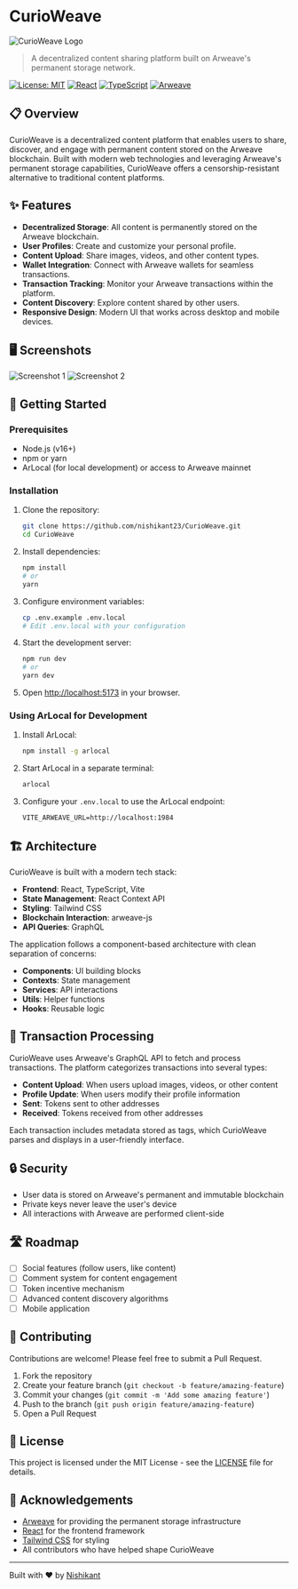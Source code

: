 # CurioWeave

![CurioWeave Logo](https://via.placeholder.com/200?text=CurioWeave)

> A decentralized content sharing platform built on Arweave's permanent storage network.

[![License: MIT](https://img.shields.io/badge/License-MIT-blue.svg)](https://opensource.org/licenses/MIT)
[![React](https://img.shields.io/badge/React-18.x-blue.svg)](https://reactjs.org/)
[![TypeScript](https://img.shields.io/badge/TypeScript-5.x-blue.svg)](https://www.typescriptlang.org/)
[![Arweave](https://img.shields.io/badge/Arweave-2.x-blue.svg)](https://www.arweave.org/)

## 📋 Overview

CurioWeave is a decentralized content platform that enables users to share, discover, and engage with permanent content stored on the Arweave blockchain. Built with modern web technologies and leveraging Arweave's permanent storage capabilities, CurioWeave offers a censorship-resistant alternative to traditional content platforms.

## ✨ Features

- **Decentralized Storage**: All content is permanently stored on the Arweave blockchain.
- **User Profiles**: Create and customize your personal profile.
- **Content Upload**: Share images, videos, and other content types.
- **Wallet Integration**: Connect with Arweave wallets for seamless transactions.
- **Transaction Tracking**: Monitor your Arweave transactions within the platform.
- **Content Discovery**: Explore content shared by other users.
- **Responsive Design**: Modern UI that works across desktop and mobile devices.

## 🖥️ Screenshots

![Screenshot 1](https://via.placeholder.com/600x300?text=CurioWeave+Screenshot+1)
![Screenshot 2](https://via.placeholder.com/600x300?text=CurioWeave+Screenshot+2)

## 🚀 Getting Started

### Prerequisites

- Node.js (v16+)
- npm or yarn
- ArLocal (for local development) or access to Arweave mainnet

### Installation

1. Clone the repository:
   ```bash
   git clone https://github.com/nishikant23/CurioWeave.git
   cd CurioWeave
   ```

2. Install dependencies:
   ```bash
   npm install
   # or
   yarn
   ```

3. Configure environment variables:
   ```bash
   cp .env.example .env.local
   # Edit .env.local with your configuration
   ```

4. Start the development server:
   ```bash
   npm run dev
   # or
   yarn dev
   ```

5. Open [http://localhost:5173](http://localhost:5173) in your browser.

### Using ArLocal for Development

1. Install ArLocal:
   ```bash
   npm install -g arlocal
   ```

2. Start ArLocal in a separate terminal:
   ```bash
   arlocal
   ```

3. Configure your `.env.local` to use the ArLocal endpoint:
   ```
   VITE_ARWEAVE_URL=http://localhost:1984
   ```

## 🏗️ Architecture

CurioWeave is built with a modern tech stack:

- **Frontend**: React, TypeScript, Vite
- **State Management**: React Context API
- **Styling**: Tailwind CSS
- **Blockchain Interaction**: arweave-js
- **API Queries**: GraphQL

The application follows a component-based architecture with clean separation of concerns:

- **Components**: UI building blocks
- **Contexts**: State management
- **Services**: API interactions
- **Utils**: Helper functions
- **Hooks**: Reusable logic

## 🔄 Transaction Processing

CurioWeave uses Arweave's GraphQL API to fetch and process transactions. The platform categorizes transactions into several types:

- **Content Upload**: When users upload images, videos, or other content
- **Profile Update**: When users modify their profile information
- **Sent**: Tokens sent to other addresses
- **Received**: Tokens received from other addresses

Each transaction includes metadata stored as tags, which CurioWeave parses and displays in a user-friendly interface.

## 🔒 Security

- User data is stored on Arweave's permanent and immutable blockchain
- Private keys never leave the user's device
- All interactions with Arweave are performed client-side

## 🛣️ Roadmap

- [ ] Social features (follow users, like content)
- [ ] Comment system for content engagement
- [ ] Token incentive mechanism
- [ ] Advanced content discovery algorithms
- [ ] Mobile application

## 🤝 Contributing

Contributions are welcome! Please feel free to submit a Pull Request.

1. Fork the repository
2. Create your feature branch (`git checkout -b feature/amazing-feature`)
3. Commit your changes (`git commit -m 'Add some amazing feature'`)
4. Push to the branch (`git push origin feature/amazing-feature`)
5. Open a Pull Request

## 📄 License

This project is licensed under the MIT License - see the [LICENSE](LICENSE) file for details.

## 👏 Acknowledgements

- [Arweave](https://www.arweave.org/) for providing the permanent storage infrastructure
- [React](https://reactjs.org/) for the frontend framework
- [Tailwind CSS](https://tailwindcss.com/) for styling
- All contributors who have helped shape CurioWeave

---

Built with ❤️ by [Nishikant](https://github.com/nishikant23)
